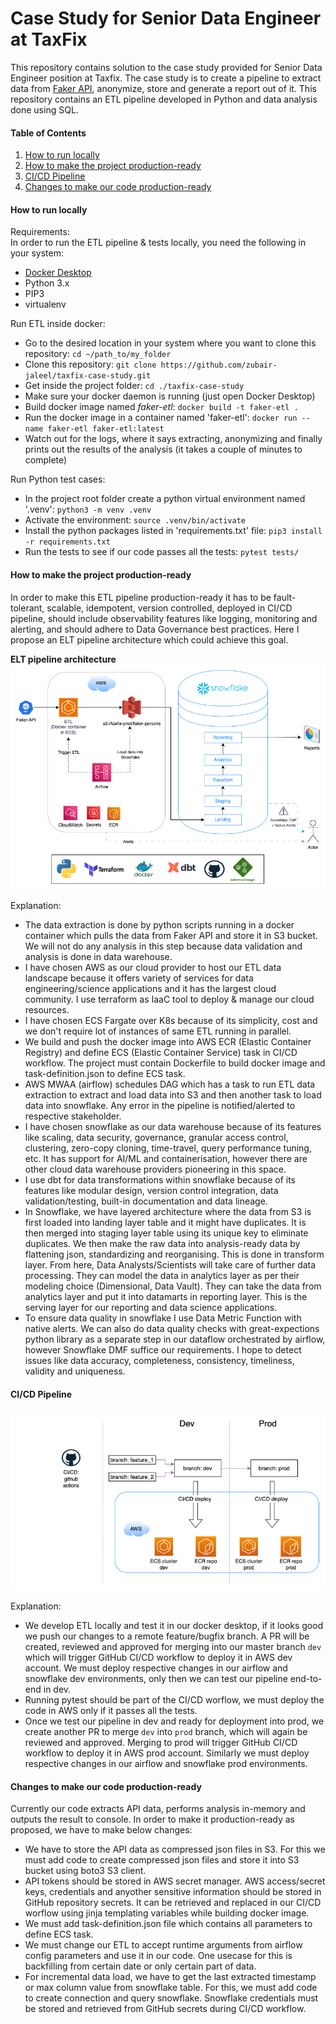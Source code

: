 # Case Study for Senior Data Engineer at TaxFix
This repository contains solution to the case study provided for Senior Data Engineer position at Taxfix. The case study is to create a pipeline to extract data from [Faker API](https://fakerapi.it/), anonymize, store and generate a report out of it. This repository contains an ETL pipeline developed in Python and data analysis done using SQL.  

#### Table of Contents  
1. [How to run locally](#how-to-run-locally)  
2. [How to make the project production-ready](#how-to-make-the-project-production-ready)
3. [CI/CD Pipeline](#cicd-pipeline)
4. [Changes to make our code production-ready](#changes-to-make-our-code-production-ready)

#### How to run locally  
Requirements:  
In order to run the ETL pipeline & tests locally, you need the following in your system:
- [Docker Desktop](https://www.docker.com/products/docker-desktop/)
- Python 3.x
- PIP3
- virtualenv

Run ETL inside docker:
- Go to the desired location in your system where you want to clone this repository: `cd ~/path_to/my_folder`
- Clone this repository: `git clone https://github.com/zubair-jaleel/taxfix-case-study.git`
- Get inside the project folder: `cd ./taxfix-case-study`
- Make sure your docker daemon is running (just open Docker Desktop)
- Build docker image named *faker-etl*: `docker build -t faker-etl .`
- Run the docker image in a container named 'faker-etl': `docker run --name faker-etl faker-etl:latest`
- Watch out for the logs, where it says extracting, anonymizing and finally prints out the results of the analysis (it takes a couple of minutes to complete)

Run Python test cases:
- In the project root folder create a python virtual environment named '.venv': `python3 -m venv .venv`
- Activate the environment: `source .venv/bin/activate`
- Install the python packages listed in 'requirements.txt' file: `pip3 install -r requirements.txt`
- Run the tests to see if our code passes all the tests: `pytest tests/`

#### How to make the project production-ready
In order to make this ETL pipeline production-ready it has to be fault-tolerant, scalable, idempotent, version controlled, deployed in CI/CD pipeline, should include observability features like logging, monitoring and alerting, and should adhere to Data Governance best practices. Here I propose an ELT pipeline architecture which could achieve this goal.

**ELT pipeline architecture**
![ELT architecture proposal image](/docs/ETL_Architecture_Proposal.png)  

Explanation:
- The data extraction is done by python scripts running in a docker container which pulls the data from Faker API and store it in S3 bucket. We will not do any analysis in this step because data validation and analysis is done in data warehouse.
- I have chosen AWS as our cloud provider to host our ETL data landscape because it offers variety of services for data engineering/science applications and it has the largest cloud community. I use terraform as IaaC tool to deploy & manage our cloud resources.
- I have chosen ECS Fargate over K8s because of its simplicity, cost and we don't require lot of instances of same ETL running in parallel.
- We build and push the docker image into AWS ECR (Elastic Container Registry) and define ECS (Elastic Container Service) task in CI/CD workflow. The project must contain Dockerfile to build docker image and task-definition.json to define ECS task.
- AWS MWAA (airflow) schedules DAG which has a task to run ETL data extraction to extract and load data into S3 and then another task to load data into snowflake. Any error in the pipeline is notified/alerted to respective stakeholder.
- I have chosen snowflake as our data warehouse because of its features like scaling, data security, governance, granular access control, clustering, zero-copy cloning, time-travel, query performance tuning, etc. It has support for AI/ML and containerisation, however there are other cloud data warehouse providers pioneering in this space.
- I use dbt for data transformations within snowflake because of its features like modular design, version control integration, data validation/testing, built-in documentation and data lineage.
- In Snowflake, we have layered architecture where the data from S3 is first loaded into landing layer table and it might have duplicates. It is then merged into staging layer table using its unique key to eliminate duplicates. We then make the raw data into analysis-ready data by flattening json, standardizing and reorganising. This is done in transform layer. From here, Data Analysts/Scientists will take care of further data processing. They can model the data in analytics layer as per their modeling choice (Dimensional, Data Vault). They can take the data from analytics layer and put it into datamarts in reporting layer. This is the serving layer for our reporting and data science applications.
- To ensure data quality in snowflake I use Data Metric Function with native alerts. We can also do data quality checks with great-expections python library as a separate step in our dataflow orchestrated by airflow, however Snowflake DMF suffice our requirements. I hope to detect issues like data accuracy, completeness, consistency, timeliness, validity and uniqueness.

#### CI/CD Pipeline
![CD/CD pipeline](/docs/ETL_CI_CD_pipeline.png)  

Explanation:
- We develop ETL locally and test it in our docker desktop, if it looks good we push our changes to a remote feature/bugfix branch. A PR will be created, reviewed and approved for merging into our master branch `dev` which will trigger GitHub CI/CD workflow to deploy it in AWS dev account. We must deploy respective changes in our airflow and snowflake dev environments, only then we can test our pipeline end-to-end in dev.
- Running pytest should be part of the CI/CD worflow, we must deploy the code in AWS only if it passes all the tests.
- Once we test our pipeline in dev and ready for deployment into prod, we create another PR to merge `dev` into `prod` branch, which will again be reviewed and approved. Merging to prod will trigger GitHub CI/CD workflow to deploy it in AWS prod account. Similarly we must deploy respective changes in our airflow and snowflake prod environments.

#### Changes to make our code production-ready
Currently our code extracts API data, performs analysis in-memory and outputs the result to console. In order to make it production-ready as proposed, we have to make below changes:
- We have to store the API data as compressed json files in S3. For this we must add code to create compressed json files and store it into S3 bucket using boto3 S3 client.
- API tokens should be stored in AWS secret manager. AWS access/secret keys, credentials and anyother sensitive information should be stored in GitHub repository secrets. It can be retrieved and replaced in our CI/CD worflow using jinja templating variables while building docker image.
- We must add task-definition.json file which contains all parameters to define ECS task.
- We must change our ETL to accept runtime arguments from airflow config parameters and use it in our code. One usecase for this is backfilling from certain date or only certain part of data.
- For incremental data load, we have to get the last extracted timestamp or max column value from snowflake table. For this, we must add code to create connection and query snowflake. Snowflake credentials must be stored and retrieved from GitHub secrets during CI/CD workflow.
